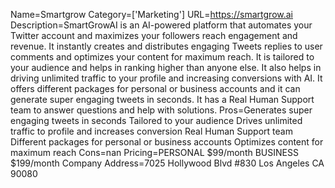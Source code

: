 Name=Smartgrow
Category=['Marketing']
URL=https://smartgrow.ai
Description=SmartGrowAI is an AI-powered platform that automates your Twitter account and maximizes your followers reach engagement and revenue. It instantly creates and distributes engaging Tweets replies to user comments and optimizes your content for maximum reach. It is tailored to your audience and helps in ranking higher than anyone else. It also helps in driving unlimited traffic to your profile and increasing conversions with AI. It offers different packages for personal or business accounts and it can generate super engaging tweets in seconds. It has a Real Human Support team to answer questions and help with solutions.
Pros=Generates super engaging tweets in seconds Tailored to your audience Drives unlimited traffic to profile and increases conversion Real Human Support team Different packages for personal or business accounts Optimizes content for maximum reach
Cons=nan
Pricing=PERSONAL $99/month BUSINESS $199/month
Company Address=7025 Hollywood Blvd #830 Los Angeles CA 90080
